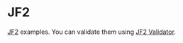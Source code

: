 # JF2

[JF2](https://jf2.spec.indieweb.org/) examples. You can validate them using [JF2 Validator](https://validator.jf2.rocks/).
